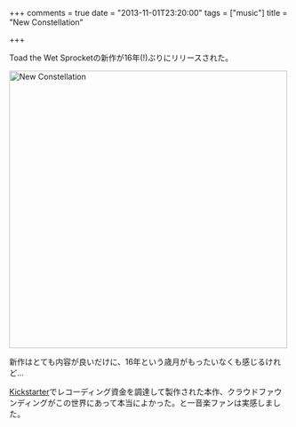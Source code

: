 +++
comments = true
date = "2013-11-01T23:20:00"
tags = ["music"]
title = "New Constellation"

+++

Toad the Wet Sprocketの新作が16年(!)ぶりにリリースされた。

<!--more-->

<a href="http://www.amazon.co.jp/New-Constellation-Toad-Wet-Sprocket/dp/B00ELE8EW2%3FSubscriptionId%3D0AVSM5SVKRWTFMG7ZR82%26tag%3Dhikarock-22%26linkCode%3Dxm2%26camp%3D2025%26creative%3D165953%26creativeASIN%3DB00ELE8EW2" target="_blank" title="New Constellation"><img src="https://images-na.ssl-images-amazon.com/images/I/51ppB4Se1fL.jpg" width="500" height="500" alt="New Constellation" /></a>

新作はとても内容が良いだけに、16年という歳月がもったいなくも感じるけれど...

[Kickstarter](http://www.kickstarter.com/projects/toadthewetsprocket/new-studio-album-from-toad-the-wet-sprocket)でレコーディング資金を調達して製作された本作、クラウドファウンディングがこの世界にあって本当によかった。と一音楽ファンは実感しました。

